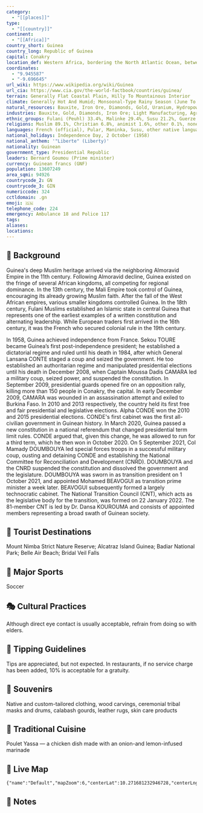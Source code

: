 ```yaml
---
category:
  - "[[places]]"
type:
  - "[[country]]"
continent:
  - "[[Africa]]"
country_short: Guinea
country_long: Republic of Guinea
capital: Conakry
location_def: Western Africa, bordering the North Atlantic Ocean, between Guinea-Bissau and Sierra Leone
coordinates:
  - "9.945587"
  - "-9.696645"
url_wiki: https://www.wikipedia.org/wiki/Guinea
url_cia: https://www.cia.gov/the-world-factbook/countries/guinea/
terrain: Generally Flat Coastal Plain, Hilly To Mountainous Interior
climate: Generally Hot And Humid; Monsoonal-Type Rainy Season (June To November) With Southwesterly Winds; Dry Season (December To May) With Northeasterly Harmattan Winds
natural_resources: Bauxite, Iron Ore, Diamonds, Gold, Uranium, Hydropower, Fish, Salt
industries: Bauxite, Gold, Diamonds, Iron Ore; Light Manufacturing, Agricultural Processing
ethnic_groups: Fulani (Peuhl) 33.4%, Malinke 29.4%, Susu 21.2%, Guerze 7.8%, Kissi 6.2%, Toma 1.6%, other/foreign 0.4% (2018 est.)
religions: Muslim 89.1%, Christian 6.8%, animist 1.6%, other 0.1%, none 2.4% (2014 est.)
languages: French (official), Pular, Maninka, Susu, other native languages
national_holidays: Independence Day, 2 October (1958)
national_anthem: '"Liberte" (Liberty)'
nationality: Guinean
government_type: Presidential Republic
leaders: Bernard Goumou (Prime minister)
currency: Guinean francs (GNF)
population: 13607249
area_sqmi: 94926
countrycode_2: GN
countrycode_3: GIN
numericcode: 324
cctldomain: .gn
emoji: 🇬🇳
telephone_code: 224
emergency: Ambulance 18 and Police 117
tags: 
aliases: 
locations:
---
```

## 🌱 Background
Guinea's deep Muslim heritage arrived via the neighboring Almoravid Empire in the 11th century. Following Almoravid decline, Guinea existed on the fringe of several African kingdoms, all competing for regional dominance. In the 13th century, the Mali Empire took control of Guinea, encouraging its already growing Muslim faith. After the fall of the West African empires, various smaller kingdoms controlled Guinea. In the 18th century, Fulani Muslims established an Islamic state in central Guinea that represents one of the earliest examples of a written constitution and alternating leadership. While European traders first arrived in the 16th century, it was the French who secured colonial rule in the 19th century.

In 1958, Guinea achieved independence from France. Sekou TOURE became Guinea’s first post-independence president; he established a dictatorial regime and ruled until his death in 1984, after which General Lansana CONTE staged a coup and seized the government. He too established an authoritarian regime and manipulated presidential elections until his death in December 2008, when Captain Moussa Dadis CAMARA led a military coup, seized power, and suspended the constitution. In September 2009, presidential guards opened fire on an opposition rally, killing more than 150 people in Conakry, the capital. In early December 2009, CAMARA was wounded in an assassination attempt and exiled to Burkina Faso. In 2010 and 2013 respectively, the country held its first free and fair presidential and legislative elections. Alpha CONDE won the 2010 and 2015 presidential elections. CONDE's first cabinet was the first all-civilian government in Guinean history. In March 2020, Guinea passed a new constitution in a national referendum that changed presidential term limit rules. CONDE argued that, given this change, he was allowed to run for a third term, which he then won in October 2020. On 5 September 2021, Col Mamady DOUMBOUYA led special forces troops in a successful military coup, ousting and detaining CONDE and establishing the National Committee for Reconciliation and Development (CNRD). DOUMBOUYA and the CNRD suspended the constitution and dissolved the government and the legislature. DOUMBOUYA was sworn in as transition president on 1 October 2021, and appointed Mohamed BEAVOGUI as transition prime minister a week later. BEAVOGUI subsequently formed a largely technocratic cabinet. The National Transition Council (CNT), which acts as the legislative body for the transition, was formed on 22 January 2022. The 81-member CNT is led by Dr. Dansa KOUROUMA and consists of appointed members representing a broad swath of Guinean society.

## 📌 Tourist Destinations
Mount Nimba Strict Nature Reserve; Alcatraz Island Guinea; Badiar National Park; Belle Air Beach; Bridal Veil Falls

## 🥇 Major Sports
Soccer

## 🎭 Cultural Practices
Although direct eye contact is usually acceptable, refrain from doing so with elders.

## 🫰 Tipping Guidelines
Tips are appreciated, but not expected. In restaurants, if no service charge has been added, 10% is acceptable for a gratuity.

## 🎁 Souvenirs
Native and custom-tailored clothing, wood carvings, ceremonial tribal masks and drums, calabash gourds, leather rugs, skin care products

## 🍲 Traditional Cuisine
Poulet Yassa — a chicken dish made with an onion-and lemon-infused marinade

## 📡 Live Map
```mapview
{"name":"Default","mapZoom":6,"centerLat":10.271681232946728,"centerLng":-11.348814060301091,"query":"","chosenMapSource":0}
```

## 📒 Notes

